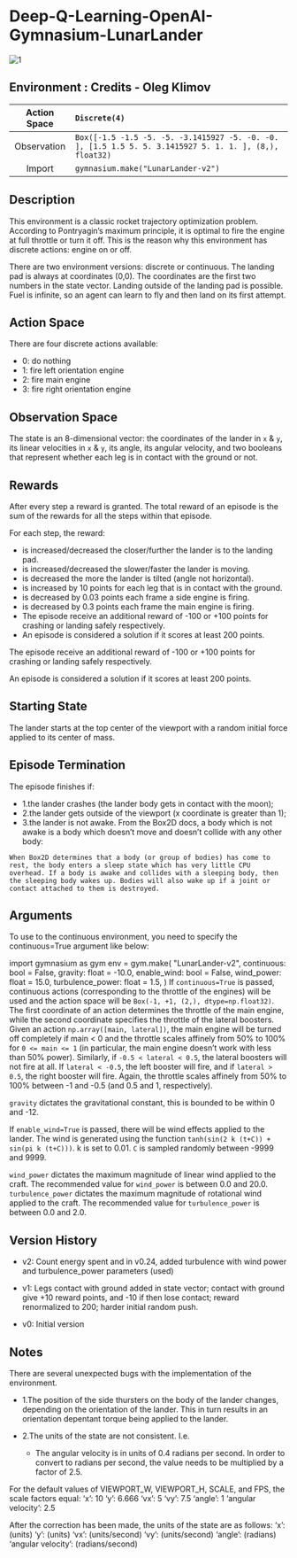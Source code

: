 # Deep-Q-Learning-OpenAI-Gymnasium-LunarLander
![1](https://github.com/FYT3RP4TIL/Deep-Q-Learning-OpenAI-Gymnasium-LunarLander-RL/assets/113416452/0b54cd19-5197-49f2-93da-80f5f205a088)
## Environment : Credits - Oleg Klimov


| Action Space | ``` Discrete(4) ``` |
| :---:   | :--- | 
| Observation |  ``` Box([-1.5 -1.5 -5. -5. -3.1415927 -5. -0. -0. ], [1.5 1.5 5. 5. 3.1415927 5. 1. 1. ], (8,), float32) ``` | 
| Import | ``` gymnasium.make("LunarLander-v2") ``` |

## Description
This environment is a classic rocket trajectory optimization problem. According to Pontryagin’s maximum principle, it is optimal to fire the engine at full throttle or turn it off. This is the reason why this environment has discrete actions: engine on or off.

There are two environment versions: discrete or continuous. The landing pad is always at coordinates (0,0). The coordinates are the first two numbers in the state vector. Landing outside of the landing pad is possible. Fuel is infinite, so an agent can learn to fly and then land on its first attempt.

## Action Space
There are four discrete actions available:

* 0: do nothing
* 1: fire left orientation engine
* 2: fire main engine
* 3: fire right orientation engine

## Observation Space
The state is an 8-dimensional vector: the coordinates of the lander in ```x``` & ```y```, its linear velocities in ```x``` & ```y```, its angle, its angular velocity, and two booleans that represent whether each leg is in contact with the ground or not.

## Rewards
After every step a reward is granted. The total reward of an episode is the sum of the rewards for all the steps within that episode.

For each step, the reward:

* is increased/decreased the closer/further the lander is to the landing pad.
* is increased/decreased the slower/faster the lander is moving.
* is decreased the more the lander is tilted (angle not horizontal).
* is increased by 10 points for each leg that is in contact with the ground.
* is decreased by 0.03 points each frame a side engine is firing.
* is decreased by 0.3 points each frame the main engine is firing.
* The episode receive an additional reward of -100 or +100 points for crashing or landing safely respectively.
* An episode is considered a solution if it scores at least 200 points.

The episode receive an additional reward of -100 or +100 points for crashing or landing safely respectively.

An episode is considered a solution if it scores at least 200 points.

## Starting State
The lander starts at the top center of the viewport with a random initial force applied to its center of mass.

## Episode Termination
The episode finishes if:

* 1.the lander crashes (the lander body gets in contact with the moon);
* 2.the lander gets outside of the viewport (x coordinate is greater than 1);
* 3.the lander is not awake. From the Box2D docs, a body which is not awake is a body which doesn’t move and doesn’t collide with any other body:

```When Box2D determines that a body (or group of bodies) has come to rest, the body enters a sleep state which has very little CPU overhead. If a body is awake and collides with a sleeping body, then the sleeping body wakes up. Bodies will also wake up if a joint or contact attached to them is destroyed.```

## Arguments
To use to the continuous environment, you need to specify the continuous=True argument like below:

import gymnasium as gym
env = gym.make(
    "LunarLander-v2",
    continuous: bool = False,
    gravity: float = -10.0,
    enable_wind: bool = False,
    wind_power: float = 15.0,
    turbulence_power: float = 1.5,
)
If ```continuous=True``` is passed, continuous actions (corresponding to the throttle of the engines) will be used and the action space will be ```Box(-1, +1, (2,), dtype=np.float32)```. The first coordinate of an action determines the throttle of the main engine, while the second coordinate specifies the throttle of the lateral boosters. Given an action ```np.array([main, lateral])```, the main engine will be turned off completely if main < 0 and the throttle scales affinely from 50% to 100% for ```0 <= main <= 1``` (in particular, the main engine doesn’t work with less than 50% power). Similarly, if ```-0.5 < lateral < 0.5```, the lateral boosters will not fire at all. If ```lateral < -0.5```, the left booster will fire, and if ```lateral > 0.5```, the right booster will fire. Again, the throttle scales affinely from 50% to 100% between -1 and -0.5 (and 0.5 and 1, respectively).

```gravity``` dictates the gravitational constant, this is bounded to be within 0 and -12.

If ```enable_wind=True``` is passed, there will be wind effects applied to the lander. The wind is generated using the function ```tanh(sin(2 k (t+C)) + sin(pi k (t+C)))```. k is set to 0.01. ```C``` is sampled randomly between -9999 and 9999.

```wind_power``` dictates the maximum magnitude of linear wind applied to the craft. The recommended value for ```wind_power``` is between 0.0 and 20.0. ```turbulence_power``` dictates the maximum magnitude of rotational wind applied to the craft. The recommended value for ```turbulence_power``` is between 0.0 and 2.0.

## Version History
* v2: Count energy spent and in v0.24, added turbulence with wind power and turbulence_power parameters (used) 

* v1: Legs contact with ground added in state vector; contact with ground give +10 reward points, and -10 if then lose contact; reward renormalized to 200; harder initial random push.

* v0: Initial version

## Notes
There are several unexpected bugs with the implementation of the environment.

* 1.The position of the side thursters on the body of the lander changes, depending on the orientation of the lander. This in turn results in an orientation depentant torque being applied to the lander.

* 2.The units of the state are not consistent. I.e.
   * The angular velocity is in units of 0.4 radians per second. In order to convert to radians per second, the value needs 
     to be multiplied by a factor of 2.5.

For the default values of VIEWPORT_W, VIEWPORT_H, SCALE, and FPS, the scale factors equal: ‘x’: 10 ‘y’: 6.666 ‘vx’: 5 ‘vy’: 7.5 ‘angle’: 1 ‘angular velocity’: 2.5

After the correction has been made, the units of the state are as follows: ‘x’: (units) ‘y’: (units) ‘vx’: (units/second) ‘vy’: (units/second) ‘angle’: (radians) ‘angular velocity’: (radians/second)
